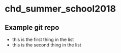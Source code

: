 # chd_summer_school2018
## Example git repo

- this is the first thing in the list
- this is the second thing in the list

